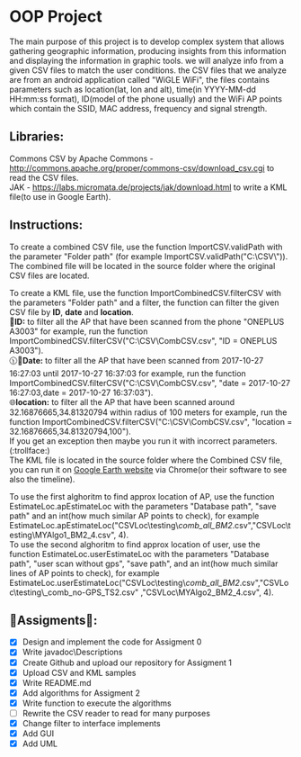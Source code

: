# OOP Project
The main purpose of this project is to develop complex system that allows gathering geographic information,
producing insights from this information and displaying the information in graphic tools.
we will analyze info from a given CSV files to match the user conditions.
the CSV files that we analyze are from an android application called "WiGLE WiFi", the files contains parameters such as location(lat, lon and alt), time(in YYYY-MM-dd HH:mm:ss format), ID(model of the phone usually) and the WiFi AP points which contain the SSID, MAC address, frequency and signal strength.

## Libraries:
Commons CSV by Apache Commons - http://commons.apache.org/proper/commons-csv/download_csv.cgi to read the CSV files. <br>
JAK - https://labs.micromata.de/projects/jak/download.html to write a KML file(to use in Google Earth). <br>

## Instructions:
To create a combined CSV file, use the function ImportCSV.validPath with the parameter "Folder path" (for example ImportCSV.validPath("C:\\CSV\\")).<br>
The combined file will be located in the source folder where the original CSV files are located.<br>

To create a KML file, use the function ImportCombinedCSV.filterCSV with the parameters "Folder path" and a filter, the function can filter the given CSV file by **ID**, **date** and **location**. <br>
:iphone:**ID:** to filter all the AP that have been scanned from the phone "ONEPLUS A3003" for example, run the function ImportCombinedCSV.filterCSV("C:\CSV\CombCSV.csv", "ID = ONEPLUS A3003"). <br>
:clock1130::date:**Date:** to filter all the AP that have been scanned from 2017-10-27 16:27:03 until 2017-10-27 16:37:03 for example, run the function ImportCombinedCSV.filterCSV("C:\CSV\CombCSV.csv", "date = 2017-10-27 16:27:03,date = 2017-10-27 16:37:03"). <br>
:globe_with_meridians:**location:** to filter all the AP that have been scanned around 32.16876665,34.81320794 within radius of 100 meters for example, run the function ImportCombinedCSV.filterCSV("C:\CSV\CombCSV.csv", "location = 32.16876665,34.81320794,100"). <br>
If you get an exception then maybe you run it with incorrect parameters. (:trollface:) <br>
The KML file is located in the source folder where the Combined CSV file, you can run it on [Google Earth website](https://earth.google.com/web/) via Chrome(or their software to see also the timeline). <br>

To use the first alghoritm to find approx location of AP, use the function EstimateLoc.apEstimateLoc with the parameters "Database path", "save path" and an int(how much similar AP points to check), for example EstimateLoc.apEstimateLoc("CSVLoc\\testing\\_comb_all_BM2_.csv","CSVLoc\\testing\\MYAlgo1_BM2_4.csv", 4).<br>
To use the second alghoritm to find approx location of user, use the function EstimateLoc.userEstimateLoc with the parameters "Database path", "user scan without gps", "save path", and an int(how much similar lines of AP points to check), for example EstimateLoc.userEstimateLoc("CSVLoc\\testing\\_comb_all_BM2_.csv","CSVLoc\\testing\\_comb_no-GPS_TS2.csv" ,"CSVLoc\\MYAlgo2_BM2_4.csv", 4).<br>



## :wrench:Assigments:wrench::
- [x] Design and implement the code for Assigment 0
- [x] Write javadoc\Descriptions
- [x] Create Github  and upload our repository for Assigment 1
- [X] Upload CSV and KML samples
- [X] Write README.md
- [X] Add algorithms for Assigment 2 
- [X] Write function to execute the algorithms
- [ ] Rewrite the CSV reader to read for many purposes
- [X] Change filter to interface implements
- [X] Add GUI
- [X] Add UML
